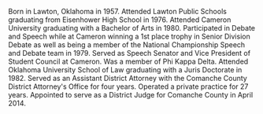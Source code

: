 ﻿---
fname: 'Emmit'
lname: 'Tayloe'
id: 1086
published: false
layout: judge-bio
---
Born in Lawton, Oklahoma in 1957. Attended Lawton Public Schools
graduating from Eisenhower High School in 1976. Attended Cameron
University graduating with a Bachelor of Arts in 1980. Participated in
Debate and Speech while at Cameron winning a 1st place trophy in
Senior Division Debate as well as being a member of the National
Championship Speech and Debate team in 1979. Served as Speech Senator
and Vice President of Student Council at Cameron. Was a member of Phi
Kappa Delta. Attended Oklahoma University School of Law graduating with
a Juris Doctorate in 1982. Served as an Assistant District Attorney with
the Comanche County District Attorney's Office for four years. Operated
a private practice for 27 years. Appointed to serve as a District Judge
for Comanche County in April 2014.
